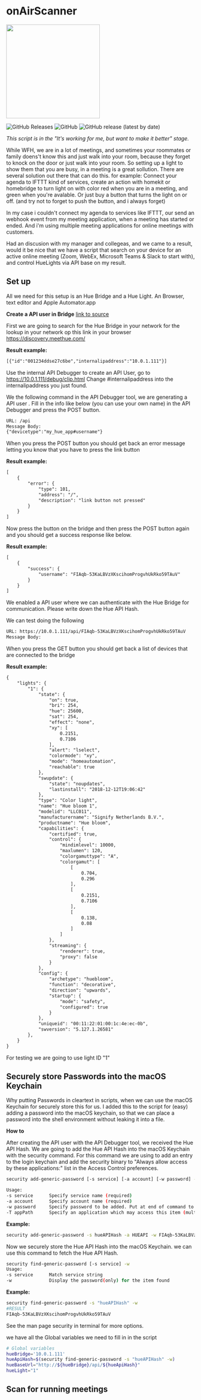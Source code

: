 
# onAirScanner
<img src="https://github.com/mvdbent/onAirScanner/blob/main/OnAir.png" width="250">

![GitHub Releases](https://img.shields.io/github/downloads/mvdbent/onAirScanner/latest/total?color=blue&style=flat-square)
![GitHub](https://img.shields.io/github/license/mvdbent/onAirScanner?color=red&style=flat-square)
![GitHub release (latest by date)](https://img.shields.io/github/v/release/mvdbent/onAirScanner?style=flat-square)

_This script is in the "It's working for me, but want to make it better" stage._

While WFH, we are in a lot of meetings, and sometimes your roommates or family doens't know this and just walk into your room, because they forget to knock on the door or just walk into your room.
So setting up a light to show them that you are busy, in a meeting is a great sollution.
There are several solution out there that can do this. for example: Connect your agenda to IFTTT kind of services, create an action with homekit or homebridge to  turn light on with color red when you are in a meeting, and green when you're avalable.
Or just buy a button that turns the light on or off. (and try not to forget to push the button, and i always forget)

In my case i couldn't connect my agenda to services like IFTTT, our send an webhook event from my meeting application, when a meeting has started or ended.
And i'm using multiple meeting applications for online meetings with customers.

Had an discusion with my manager and collegeas, and we came to a result, would it be nice that we have a script that search on your device for an active online meeting (Zoom, WebEx, Microsoft Teams & Slack to start with), and control HueLights via API base on my result.

## Set up
All we need for this setup is an Hue Bridge and a Hue Light.
An Browser, text editor and Apple Automator.app

**Create a API user in Bridge** [link to source](https://developers.meethue.com/develop/get-started-2/)

First we are going to search for the Hue Bridge in your network
for the lookup in your network op this link in your browser https://discovery.meethue.com/

**Result example:**
```html
[{"id":"001234ddse27c6be","internalipaddress":"10.0.1.111"}]
```

Use the internal API Debugger to create an API User, go to https://10.0.1.111/debug/clip.html
Change #internalipaddress into the internalipaddress you just found.

We the following command in the API Debugger tool, we are generating a API user . 
Fill in the info like below (you can use your own name) in the API Debugger and press the POST button.

```html
URL: /api
Message Body:
{"devicetype":"my_hue_app#username"}
```

When you press the POST button you should get back an error message letting you know that you have to press the link button

**Result example:**
```html
[
	{
		"error": {
			"type": 101,
			"address": "/",
			"description": "link button not pressed"
		}
	}
]
``` 
Now press the button on the bridge and then press the POST button again and you should get a success response like below.

**Result example:**
```html
[
	{
		"success": {
			"username": "FIAqb-53KaLBVzXKscihomProgvhUkRko59TAuV"
		}
	}
]
```

We enabled a API user where we can authenticate with the Hue Bridge for communication.
Please write down the Hue API Hash.

We can test doing the following

```html
URL: https://10.0.1.111/api/FIAqb-53KaLBVzXKscihomProgvhUkRko59TAuV
Message Body:
```

When you press the GET button you should get back a list of devices that are connected to the bridge

**Result example:**
```html
{
	"lights": {
		"1": {
			"state": {
				"on": true,
				"bri": 254,
				"hue": 25600,
				"sat": 254,
				"effect": "none",
				"xy": [
					0.2151,
					0.7106
				],
				"alert": "lselect",
				"colormode": "xy",
				"mode": "homeautomation",
				"reachable": true
			},
			"swupdate": {
				"state": "noupdates",
				"lastinstall": "2018-12-12T19:06:42"
			},
			"type": "Color light",
			"name": "Hue bloom 1",
			"modelid": "LLC011",
			"manufacturername": "Signify Netherlands B.V.",
			"productname": "Hue bloom",
			"capabilities": {
				"certified": true,
				"control": {
					"mindimlevel": 10000,
					"maxlumen": 120,
					"colorgamuttype": "A",
					"colorgamut": [
						[
							0.704,
							0.296
						],
						[
							0.2151,
							0.7106
						],
						[
							0.138,
							0.08
						]
					]
				},
				"streaming": {
					"renderer": true,
					"proxy": false
				}
			},
			"config": {
				"archetype": "huebloom",
				"function": "decorative",
				"direction": "upwards",
				"startup": {
					"mode": "safety",
					"configured": true
				}
			},
			"uniqueid": "00:11:22:01:00:1c:4e:ec-0b",
			"swversion": "5.127.1.26581"
		},
	}
}
```

For testing we are going to use light ID "1"

## Securely store Passwords into the macOS Keychain

Why putting Passwords in cleartext in scripts, when we can use the macOS Keychain for securely store this for us.
I added this to the script for (easy) adding a password into the macOS keychain, so that we can place a password into the shell environment without leaking it into a file.

**How to**

After creating the API user with the API Debugger tool, we received the Hue API Hash. 
We are going to add the Hue API Hash into the macOS Keychain with the security command.
For this command we are using to add an entry to the login keychain and add the security binary to "Always allow access by these applications:" list in the Access Control preferences.

```bash
security add-generic-password [-s service] [-a account] [-w password] -T [appPath]

Usage: 
-s service      Specify service name (required)
-a account      Specify account name (required)
-w password     Specify password to be added. Put at end of command to be prompted (recommended)
-T appPath      Specify an application which may access this item (multiple -T options are allowed)
```

**Example:**
```bash
security add-generic-password -s hueAPIHash -a HUEAPI -w FIAqb-53KaLBVzXKscihomProgvhUkRko59TAuV -T /usr/bin/security
```

Now we securely store the Hue API Hash into the macOS Keychain. 
we can use this command to fetch the Hue API Hash.

```bash
security find-generic-password [-s service] -w 
Usage:
-s service      Match service string
-w              Display the password(only) for the item found
```

**Example:**
```bash
security find-generic-password -s "hueAPIHash" -w
#RESULT
FIAqb-53KaLBVzXKscihomProgvhUkRko59TAuV
```

See the man page security in terminal for more options.


we have all the Global variables we need to fill in in the script

```bash
# Global variables
hueBridge='10.0.1.111'
hueApiHash=$(security find-generic-password -s "hueAPIHash" -w) 
hueBaseUrl="http://${hueBridge}/api/${hueApiHash}"
hueLight="1"
```

## Scan for running meetings

